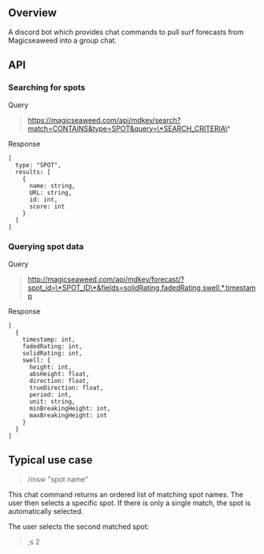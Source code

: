 ## Overview

A discord bot which provides chat commands to pull surf forecasts from Magicseaweed into a group chat.

## API

### Searching for spots
Query
> https://magicseaweed.com/api/mdkey/search?match=CONTAINS&type=SPOT&query=\*SEARCH_CRITERIA\*

Response
```
[
  type: "SPOT",
  results: [
    {
      name: string,
      URL: string,
      id: int,
      score: int
    }
  ]
]
```

### Querying spot data
Query
> http://magicseaweed.com/api/mdkey/forecast/?spot_id=\*SPOT_ID\*&fields=solidRating,fadedRating,swell.*,timestamp

Response
```
[
  {
    timestamp: int,
    fadedRating: int,
    solidRating: int,
    swell: {
      height: int,
      absHeight: float,
      direction: float,
      trueDirection: float,
      period: int,
      unit: string,
      minBreakingHeight: int,
      maxBreakingHeight: int
    }
  }
]
```

## Typical use case

> /msw "spot name"

This chat command returns an ordered list of matching spot names. The user then selects a specific spot. If there is only a single match, the spot is automatically selected.

The user selects the second matched spot:
> ;s 2
